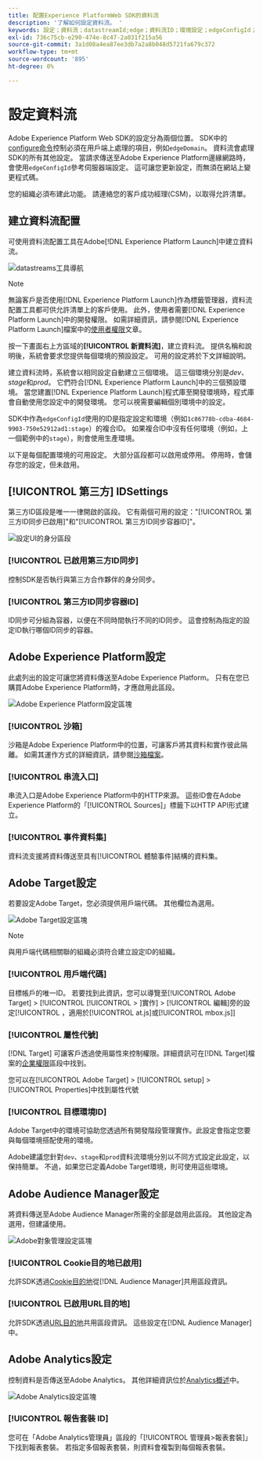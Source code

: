 ```yaml
---
title: 配置Experience PlatformWeb SDK的資料流
description: '了解如何設定資料流。 '
keywords: 設定；資料流；datastreamId;edge；資料流ID；環境設定；edgeConfigId；啟用身分；ID同步；ID同步容器ID；沙箱；串流入口；事件資料集；目標；用戶端代碼；屬性代號；目標環境ID;Cookie目的地；URL目的地；Analytics設定區塊報表套裝ID;
exl-id: 736c75cb-e290-474e-8c47-2a031f215a56
source-git-commit: 3a1d08a4ea87ee3db7a2a8b048d5721fa679c372
workflow-type: tm+mt
source-wordcount: '895'
ht-degree: 0%

---
```



# 設定資料流

Adobe Experience Platform Web SDK的設定分為兩個位置。 SDK中的[configure命令](configuring-the-sdk.md)控制必須在用戶端上處理的項目，例如`edgeDomain`。 資料流會處理SDK的所有其他設定。 當請求傳送至Adobe Experience Platform邊緣網路時，會使用`edgeConfigId`參考伺服器端設定。 這可讓您更新設定，而無須在網站上變更程式碼。

您的組織必須布建此功能。 請連絡您的客戶成功經理(CSM)，以取得允許清單。

## 建立資料流配置

可使用資料流配置工具在Adobe[!DNL Experience Platform Launch]中建立資料流。

![datastreams工具導航](../images/datastreams/config.png)

>[!NOTE]
>
>無論客戶是否使用[!DNL Experience Platform Launch]作為標籤管理器，資料流配置工具都可供允許清單上的客戶使用。 此外，使用者需要[!DNL Experience Platform Launch]中的開發權限。 如需詳細資訊，請參閱[!DNL Experience Platform Launch]檔案中的[使用者權限](../../tags/ui/administration/user-permissions.md)文章。

按一下畫面右上方區域的&#x200B;**[!UICONTROL 新資料流]**，建立資料流。 提供名稱和說明後，系統會要求您提供每個環境的預設設定。 可用的設定將於下文詳細說明。

建立資料流時，系統會以相同設定自動建立三個環境。 這三個環境分別是&#x200B;*dev*、*stage*&#x200B;和&#x200B;*prod*。 它們符合[!DNL Experience Platform Launch]中的三個預設環境。 當您建置[!DNL Experience Platform Launch]程式庫至開發環境時，程式庫會自動使用您設定中的開發環境。 您可以視需要編輯個別環境中的設定。

SDK中作為`edgeConfigId`使用的ID是指定設定和環境（例如`1c86778b-cdba-4684-9903-750e52912ad1:stage`）的複合ID。 如果複合ID中沒有任何環境（例如，上一個範例中的`stage`），則會使用生產環境。

以下是每個配置環境的可用設定。 大部分區段都可以啟用或停用。 停用時，會儲存您的設定，但未啟用。

## [!UICONTROL 第三方] IDSettings

第三方ID區段是唯一一律開啟的區段。 它有兩個可用的設定：&quot;[!UICONTROL 第三方ID同步已啟用]&quot;和&quot;[!UICONTROL 第三方ID同步容器ID]&quot;。

![設定UI的身分區段](../images/datastreams/edge_configuration_identity.png)

### [!UICONTROL 已啟用第三方ID同步]

控制SDK是否執行與第三方合作夥伴的身分同步。

### [!UICONTROL 第三方ID同步容器ID]

ID同步可分組為容器，以便在不同時間執行不同的ID同步。 這會控制為指定的設定ID執行哪個ID同步的容器。

## Adobe Experience Platform設定

此處列出的設定可讓您將資料傳送至Adobe Experience Platform。 只有在您已購買Adobe Experience Platform時，才應啟用此區段。

![Adobe Experience Platform設定區塊](../images/datastreams/edge_configuration_aep.png)

### [!UICONTROL 沙箱]

沙箱是Adobe Experience Platform中的位置，可讓客戶將其資料和實作彼此隔離。 如需其運作方式的詳細資訊，請參閱[沙箱檔案](../../sandboxes/home.md)。

### [!UICONTROL 串流入口]

串流入口是Adobe Experience Platform中的HTTP來源。 這些ID會在Adobe Experience Platform的「[!UICONTROL Sources]」標籤下以HTTP API形式建立。

### [!UICONTROL 事件資料集]

資料流支援將資料傳送至具有[!UICONTROL 體驗事件]結構的資料集。

## Adobe Target設定

若要設定Adobe Target，您必須提供用戶端代碼。 其他欄位為選用。

![Adobe Target設定區塊](../images/datastreams/edge_configuration_target.png)

>[!NOTE]
>
>與用戶端代碼相關聯的組織必須符合建立設定ID的組織。

### [!UICONTROL 用戶端代碼]

目標帳戶的唯一ID。 若要找到此資訊，您可以導覽至[!UICONTROL Adobe Target] > [!UICONTROL [!UICONTROL > ]實作] > [!UICONTROL 編輯]旁的設定[!UICONTROL ，適用於[!UICONTROL at.js]或[!UICONTROL mbox.js]]

### [!UICONTROL 屬性代號]

[!DNL Target] 可讓客戶透過使用屬性來控制權限。詳細資訊可在[!DNL Target]檔案的[企業權限](https://experienceleague.adobe.com/docs/target/using/administer/manage-users/enterprise/properties-overview.html)區段中找到。

您可以在[!UICONTROL Adobe Target] > [!UICONTROL setup] > [!UICONTROL Properties]中找到屬性代號

### [!UICONTROL 目標環境ID]

[](https://experienceleague.adobe.com/docs/target/using/administer/hosts.html) Adobe Target中的環境可協助您透過所有開發階段管理實作。此設定會指定您要與每個環境搭配使用的環境。

Adobe建議您針對`dev`、`stage`和`prod`資料流環境分別以不同方式設定此設定，以保持簡單。 不過，如果您已定義Adobe Target環境，則可使用這些環境。

## Adobe Audience Manager設定

將資料傳送至Adobe Audience Manager所需的全部是啟用此區段。 其他設定為選用，但建議使用。

![Adobe對象管理設定區塊](../images/datastreams/edge_configuration_aam.png)

### [!UICONTROL Cookie目的地已啟用]

允許SDK透過[Cookie目的地](https://experienceleague.adobe.com/docs/audience-manager/user-guide/features/destinations/custom-destinations/create-cookie-destination.html)從[!DNL Audience Manager]共用區段資訊。

### [!UICONTROL 已啟用URL目的地]

允許SDK透過[URL目的地](https://experienceleague.adobe.com/docs/audience-manager/user-guide/features/destinations/custom-destinations/create-url-destination.html)共用區段資訊。 這些設定在[!DNL Audience Manager]中。

## Adobe Analytics設定

控制資料是否傳送至Adobe Analytics。 其他詳細資訊位於[Analytics概述](../data-collection/adobe-analytics/analytics-overview.md)中。

![Adobe Analytics設定區塊](../images/datastreams/edge_configuration_aa.png)

### [!UICONTROL 報告套裝 ID]

您可在「Adobe Analytics管理員」區段的「[!UICONTROL 管理員>報表套裝]」下找到報表套裝。 若指定多個報表套裝，則資料會複製到每個報表套裝。
